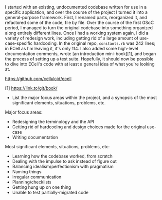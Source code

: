 I started with an existing, undocumented codebase written for use in a specific
application, and over the course of the project I turned it into a
general-purpose framework. First, I renamed parts, reorganized it, and
refactored some of the code, file by file. Over the course of the first GSoC
period, I managed to turn the original codebase into something organized along
entirely different lines. Once I had a working system again, I did a variety of
redesign work, including getting rid of a large amount of use-case-specific
hardcoding. In the original repo, `constants.rb` was 242 lines; in ECell as I'm
leaving it, it's only 114. I also added some high-level documentation comments,
wrote [an introduction mini-book][1], and began the process of setting up a
test suite. Hopefully, it should now be possible to dive into ECell's code with
at least a general idea of what you're looking at.

https://github.com/celluloid/ecell

[1] https://link.to/git/book/

- List the major focus areas within the project, and a synopsis of the most
  significant elements, situations, problems, etc.

Major focus areas:
- Redesigning the terminology and the API
- Getting rid of hardcoding and design choices made for the original use-case
- Writing documentation

Most significant elements, situations, problems, etc:
- Learning how the codebase worked, from scratch
- Dealing with the impulse to ask instead of figure out
- Balancing idealism/perfectionism with pragmatism
- Naming things
- Irregular communication
- Planning/checklists
- Getting hung up on one thing
- Unable to test partially-migrated code

